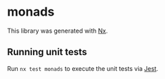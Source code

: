 # monads

This library was generated with [Nx](https://nx.dev).

## Running unit tests

Run `nx test monads` to execute the unit tests via [Jest](https://jestjs.io).
